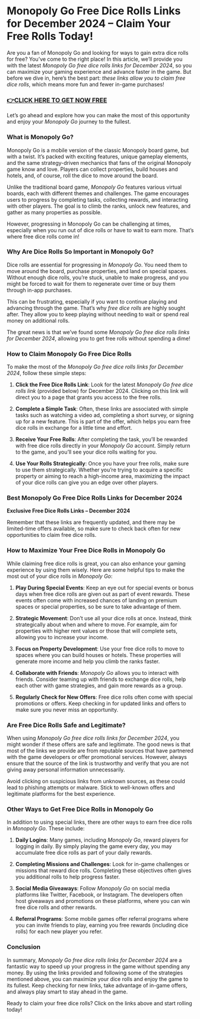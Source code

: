 # Monopoly Go Free Dice Rolls Links for December 2024 – Claim Your Free Rolls Today!

Are you a fan of Monopoly Go and looking for ways to gain extra dice rolls for free? You’ve come to the right place! In this article, we’ll provide you with the latest *Monopoly Go free dice rolls links for December 2024*, so you can maximize your gaming experience and advance faster in the game. But before we dive in, here’s the best part: *these links allow you to claim free dice rolls*, which means more fun and fewer in-game purchases!

### [👉CLICK HERE TO GET NOW FREE](https://freeforyou.xyz/monopoly/go/)

Let’s go ahead and explore how you can make the most of this opportunity and enjoy your *Monopoly Go* journey to the fullest.

### What is Monopoly Go?

Monopoly Go is a mobile version of the classic Monopoly board game, but with a twist. It’s packed with exciting features, unique gameplay elements, and the same strategy-driven mechanics that fans of the original Monopoly game know and love. Players can collect properties, build houses and hotels, and, of course, roll the dice to move around the board.

Unlike the traditional board game, *Monopoly Go* features various virtual boards, each with different themes and challenges. The game encourages users to progress by completing tasks, collecting rewards, and interacting with other players. The goal is to climb the ranks, unlock new features, and gather as many properties as possible.

However, progressing in Monopoly Go can be challenging at times, especially when you run out of dice rolls or have to wait to earn more. That’s where free dice rolls come in!

### Why Are Dice Rolls So Important in Monopoly Go?

Dice rolls are essential for progressing in *Monopoly Go*. You need them to move around the board, purchase properties, and land on special spaces. Without enough dice rolls, you’re stuck, unable to make progress, and you might be forced to wait for them to regenerate over time or buy them through in-app purchases.

This can be frustrating, especially if you want to continue playing and advancing through the game. That’s why *free dice rolls* are highly sought after. They allow you to keep playing without needing to wait or spend real money on additional rolls.

The great news is that we’ve found some *Monopoly Go free dice rolls links for December 2024*, allowing you to get free rolls without spending a dime!

### How to Claim Monopoly Go Free Dice Rolls

To make the most of the *Monopoly Go free dice rolls links for December 2024*, follow these simple steps:

1. **Click the Free Dice Rolls Link**: Look for the latest *Monopoly Go free dice rolls link* (provided below) for December 2024. Clicking on this link will direct you to a page that grants you access to the free rolls.

2. **Complete a Simple Task**: Often, these links are associated with simple tasks such as watching a video ad, completing a short survey, or signing up for a new feature. This is part of the offer, which helps you earn free dice rolls in exchange for a little time and effort.

3. **Receive Your Free Rolls**: After completing the task, you’ll be rewarded with free dice rolls directly in your *Monopoly Go* account. Simply return to the game, and you’ll see your dice rolls waiting for you.

4. **Use Your Rolls Strategically**: Once you have your free rolls, make sure to use them strategically. Whether you’re trying to acquire a specific property or aiming to reach a high-income area, maximizing the impact of your dice rolls can give you an edge over other players.

### Best Monopoly Go Free Dice Rolls Links for December 2024

**Exclusive Free Dice Rolls Links – December 2024**

Remember that these links are frequently updated, and there may be limited-time offers available, so make sure to check back often for new opportunities to claim free dice rolls.

### How to Maximize Your Free Dice Rolls in Monopoly Go

While claiming free dice rolls is great, you can also enhance your gaming experience by using them wisely. Here are some helpful tips to make the most out of your dice rolls in *Monopoly Go*:

1. **Play During Special Events**: Keep an eye out for special events or bonus days when free dice rolls are given out as part of event rewards. These events often come with increased chances of landing on premium spaces or special properties, so be sure to take advantage of them.

2. **Strategic Movement**: Don’t use all your dice rolls at once. Instead, think strategically about when and where to move. For example, aim for properties with higher rent values or those that will complete sets, allowing you to increase your income.

3. **Focus on Property Development**: Use your free dice rolls to move to spaces where you can build houses or hotels. These properties will generate more income and help you climb the ranks faster.

4. **Collaborate with Friends**: *Monopoly Go* allows you to interact with friends. Consider teaming up with friends to exchange dice rolls, help each other with game strategies, and gain more rewards as a group.

5. **Regularly Check for New Offers**: Free dice rolls often come with special promotions or offers. Keep checking in for updated links and offers to make sure you never miss an opportunity.

### Are Free Dice Rolls Safe and Legitimate?

When using *Monopoly Go free dice rolls links for December 2024*, you might wonder if these offers are safe and legitimate. The good news is that most of the links we provide are from reputable sources that have partnered with the game developers or offer promotional services. However, always ensure that the source of the link is trustworthy and verify that you are not giving away personal information unnecessarily.

Avoid clicking on suspicious links from unknown sources, as these could lead to phishing attempts or malware. Stick to well-known offers and legitimate platforms for the best experience.

### Other Ways to Get Free Dice Rolls in Monopoly Go

In addition to using special links, there are other ways to earn free dice rolls in *Monopoly Go*. These include:

1. **Daily Logins**: Many games, including *Monopoly Go*, reward players for logging in daily. By simply playing the game every day, you may accumulate free dice rolls as part of your daily rewards.

2. **Completing Missions and Challenges**: Look for in-game challenges or missions that reward dice rolls. Completing these objectives often gives you additional rolls to help progress faster.

3. **Social Media Giveaways**: Follow *Monopoly Go* on social media platforms like Twitter, Facebook, or Instagram. The developers often host giveaways and promotions on these platforms, where you can win free dice rolls and other rewards.

4. **Referral Programs**: Some mobile games offer referral programs where you can invite friends to play, earning you free rewards (including dice rolls) for each new player you refer.

### Conclusion

In summary, *Monopoly Go free dice rolls links for December 2024* are a fantastic way to speed up your progress in the game without spending any money. By using the links provided and following some of the strategies mentioned above, you can maximize your dice rolls and enjoy the game to its fullest. Keep checking for new links, take advantage of in-game offers, and always play smart to stay ahead in the game.

Ready to claim your free dice rolls? Click on the links above and start rolling today!
